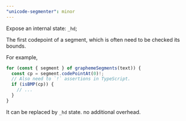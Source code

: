```yaml
---
"unicode-segmenter": minor
---
```


Expose an internal state: `_hd`;

The first codepoint of a segment, which is often need to be checked its bounds.

For example,

```ts
for (const { segment } of graphemeSegments(text)) {
  const cp = segment.codePointAt(0)!;
  // Also need to `!` assertions in TypeScript.
  if (isBMP(cp)) {
    // ...
  }
}
```

It can be replaced by `_hd` state. no additional overhead.

